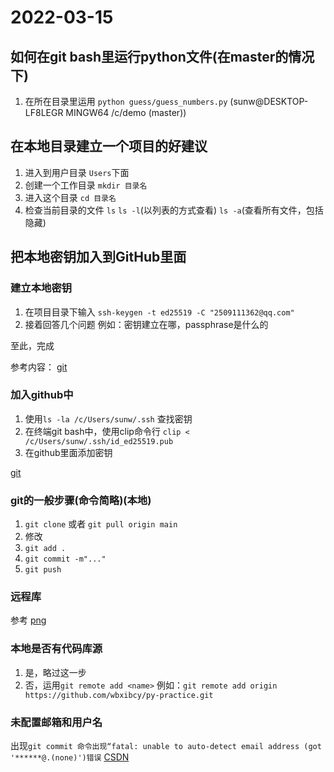 # 2022-03-15

##  如何在git bash里运行python文件(在master的情况下)
1. 在所在目录里运用 `python guess/guess_numbers.py`
(sunw@DESKTOP-LF8LEGR MINGW64 /c/demo (master))


## 在本地目录建立一个项目的好建议
1. 进入到用户目录 `Users`下面
2. 创建一个工作目录  `mkdir 目录名`
3. 进入这个目录 `cd 目录名`
4. 检查当前目录的文件 `ls` `ls -l`(以列表的方式查看) `ls -a`(查看所有文件，包括隐藏)

## 把本地密钥加入到GitHub里面

### 建立本地密钥
1. 在项目目录下输入 `ssh-keygen -t ed25519 -C "2509111362@qq.com"`
2. 接着回答几个问题 例如：密钥建立在哪，passphrase是什么的

至此，完成

参考内容：
[git](https://docs.github.com/cn/authentication/connecting-to-github-with-ssh/generating-a-new-ssh-key-and-adding-it-to-the-ssh-agent)


### 加入github中
1. 使用`ls -la /c/Users/sunw/.ssh` 查找密钥
2. 在终端git bash中，使用clip命令行 `clip < /c/Users/sunw/.ssh/id_ed25519.pub`
3. 在github里面添加密钥

[git](https://docs.github.com/cn/authentication/connecting-to-github-with-ssh/adding-a-new-ssh-key-to-your-github-account)

### git的一般步骤(命令简略)(本地)
1. `git clone`  或者 `git pull origin main`
2. 修改
3. `git add .`
4. `git commit -m"..."`
5. `git push`


### 远程库
参考
[png](C:\Users\sunw\Desktop\软件\数据科学\实验室)


### 本地是否有代码库源
1. 是，略过这一步
2. 否，运用`git remote add <name>`   例如：`git remote add origin https://github.com/wbxibcy/py-practice.git`

### 未配置邮箱和用户名
出现`git commit 命令出现“fatal: unable to auto-detect email address (got '******@.(none)')错误`
[CSDN](https://blog.csdn.net/weixin_44022515/article/details/105967226)
